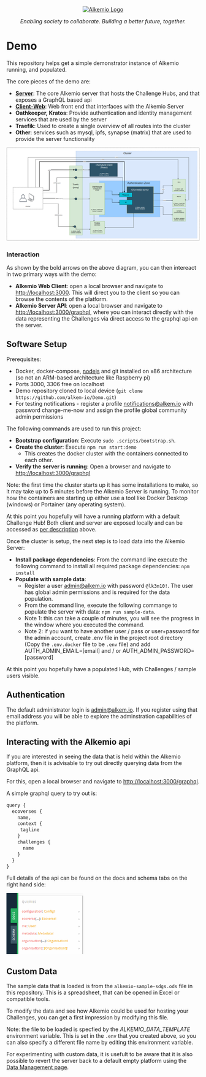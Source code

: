 <p align="center">
  <a href="http://alkem.io/" target="blank"><img src="https://alkem.io/uploads/logos/alkemio-logo.svg" width="400" alt="Alkemio Logo" /></a>
</p>
<p align="center"><i>Enabling society to collaborate. Building a better future, together.</i></p>


# Demo

This repository helps get a simple demonstrator instance of Alkemio running, and populated.

The core pieces of the demo are:

- **[Server](http://github.com/alkem-io/server)**: The core Alkemio server that hosts the Challenge Hubs, and that exposes a GraphQL based api
- **[Client-Web](http://github.com/alkem-io/client-web)**: Web front end that interfaces with the Alkemio Server
- **Oathkeeper, Kratos**: Provide authentication and identity management services that are used by the server
- **Traefik**: Used to create a single overview of all routes into the cluster
- **Other**: services such as mysql, ipfs, synapse (matrix) that are used to provide the server functionality

<p >
<img src="docs/images/docker-compose.png" alt="Docker compose cluster" width="600" />
</p>

### Interaction
As shown by the bold arrows on the above diagram, you can then intereact in two primary ways with the demo:
* **Alkemio Web Client**: open a local browser and navigate to [http://localhost:3000](http://localhost:3000). This will direct you to the client so you can browse the contents of the platform.
* **Alkemio Server API**: open a local browser and navigate to [http://localhost:3000/graphql](http://localhost:3000/graphql), where you can interact directly with the data representing the Challenges via direct access to the graphql api on the server.

## Software Setup

Prerequisites:

- Docker, docker-compose, [nodejs](https://nodejs.org/en/download/package-manager/) and git installed on x86 architecture (so not an ARM-based architecture like Raspberry pi)
- Ports 3000, 3306 free on localhost
- Demo repository cloned to local device (`git clone https://github.com/alkem-io/Demo.git`)
- For testing notifications - register a profile notifications@alkem.io with password change-me-now and assign the profile global community admin permissions

The following commands are used to run this project:


* **Bootstrap configuration**: Execute `sudo .scripts/bootstrap.sh`.
* **Create the cluster**: Execute `npm run start:demo`
  * This creates the docker cluster with the containers connected to each other.
* **Verify the server is running**: Open a browser and navigate to [http://localhost:3000/graphql](http://localhost:3000/graphql)

Note: the first time the cluster starts up it has some installations to make, so it may take up to 5 minutes before the Alkemio Server is running. To monitor how the containers are starting up either use a tool like Docker Desktop (windows) or Portainer (any operating system).

At this point you hopefully will have a running platform with a default Challenge Hub! Both client and server are exposed locally and can be accessed as [per description](#Interaction) above.

Once the cluster is setup, the next step is to load data into the Alkemio Server:
* **Install package dependencies**: From the command line execute the following command to install all required package dependencies: `npm install`
* **Populate with sample data**:
  * Register a user admin@alkem.io with password ```@lk3m10!```. The user has global admin permissions and is required for the data population.
  * From the command line, execute the following commange to populate the server with data: `npm run sample-data`.
  * Note 1: this can take a couple of minutes, you will see the progress in the window where you executed the command.
  * Note 2: if you want to have another user / pass or user+password for the admin account, create .env file in the project root directory (Copy the `.env.docker` file to be `.env` file) and add AUTH_ADMIN_EMAIL=[email] and / or AUTH_ADMIN_PASSWORD=[password]

At this point you hopefully have a populated Hub, with Challenges / sample users visible.

## Authentication

The default administrator login is admin@alkem.io. If you register using that email address you will be able to explore the adminstration capabilities of the platform.

## Interacting with the Alkemio api
If you are interested in seeing the data that is held within the Alkemio platform, then it is advisable to try out directly querying data from the GraphQL api.

For this, open a local browser and navigate to [http://localhost:3000/graphql](http://localhost:3000/graphql).

A simple graphql query to try out is:
```
query {
  ecoverses {
    name,
    context {
     tagline
    }
    challenges {
      name
    }
  }
}
```

Full details of the api can be found on the docs and schema tabs on the right hand side:
<p >
<img src="docs/images/graphql-playground.png" alt="Graphql api on playground" width="200" />
</p>


## Custom Data
The sample data that is loaded is from the ```alkemio-sample-sdgs.ods``` file in this repository. This is a spreadsheet, that can be opened in Excel or compatible tools.

To modify the data and see how Alkemio could be used for hosting your Challenges, you can get a first impression by modifying this file.

Note: the file to be loaded is specfied by the *ALKEMIO_DATA_TEMPLATE* environment variable. This is set in the ```.env``` that you created above, so you can also specify a different file name by editing this environment variable.

For experimenting with custom data, it is usefult to be aware that it is also possible to revert the server back to a default empty platform using the [Data Management page](http://localhost:3000/data-management).

